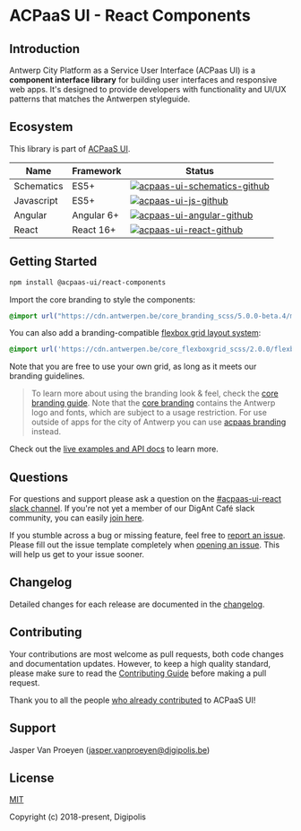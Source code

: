 # ACPaaS UI - React Components

## Introduction

Antwerp City Platform as a Service User Interface (ACPaas UI) is a **component interface library** for building user interfaces and responsive web apps. It's designed to provide developers with functionality and UI/UX patterns that matches the Antwerpen styleguide.

## Ecosystem

This library is part of [ACPaaS UI][acpaas-ui].

| Name              | Framework  | Status  |
| ----------------- | ---------- | ------- |
| Schematics        | ES5+       | [![acpaas-ui-schematics-github]][acpaas-ui-schematics] |
| Javascript        | ES5+       | [![acpaas-ui-js-github]][acpaas-ui-js] |
| Angular           | Angular 6+ | [![acpaas-ui-angular-github]][acpaas-ui-angular] |
| React             | React 16+  | [![acpaas-ui-react-github]][acpaas-ui-react] |

## Getting Started

```sh
npm install @acpaas-ui/react-components
```

Import the core branding to style the components:

```scss
@import url("https://cdn.antwerpen.be/core_branding_scss/5.0.0-beta.4/main.min.css");
```

You can also add a branding-compatible [flexbox grid layout system][flexboxgrid]:

```scss
@import url('https://cdn.antwerpen.be/core_flexboxgrid_scss/2.0.0/flexboxgrid.min.css');
```

Note that you are free to use your own grid, as long as it meets our branding guidelines.

> To learn more about using the branding look & feel, check the [core branding guide][branding-core-guide]. Note that the [core branding][branding-core] contains the Antwerp logo and fonts, which are subject to a usage restriction. For use outside of apps for the city of Antwerp you can use [acpaas branding][branding-acpaas] instead.

Check out the [live examples and API docs](https://digipolisantwerp.github.io/acpaas-ui_react/) to learn more.

## Questions

For questions and support please ask a question on the [#acpaas-ui-react slack channel][acpaas-ui-react-slack]. If you're not yet a member of our DigAnt Café slack community, you can easily [join here][digantcafe-slack].

If you stumble across a bug or missing feature, feel free to [report an issue][acpaas-ui-react-issues]. Please fill out the issue template completely when [opening an issue][acpaas-ui-react-issues]. This will help us get to your issue sooner.

## Changelog

Detailed changes for each release are documented in the [changelog](./CHANGELOG.md).

## Contributing

Your contributions are most welcome as pull requests, both code changes and documentation updates. However, to keep a high quality standard, please make sure to read the [Contributing Guide](./CONTRIBUTING.md) before making a pull request.

Thank you to all the people [who already contributed][acpaas-ui-react-contributors] to ACPaaS UI!

## Support

Jasper Van Proeyen (<jasper.vanproeyen@digipolis.be>)

## License

[MIT](./LICENSE.md)

Copyright (c) 2018-present, Digipolis

<!-- Generic Links -->
[acpaas-ui]: https://acpaas-ui.digipolis.be
[acpaas-ui-react-slack]: https://digantcafe.slack.com/messages/CDGCW8U30/
[flexboxgrid]: https://github.com/a-ui/core_flexboxgrid_scss
[digantcafe-slack]: https://digantcafe-slack.digipolis.be

<!-- Github links -->

<!-- Github URL -->
[acpaas-ui-schematics]: https://github.com/digipolisantwerp/acpaas-ui_schematics
[acpaas-ui-js]: https://github.com/digipolisantwerp/acpaas-ui_js
[acpaas-ui-angular]: https://github.com/digipolisantwerp/acpaas-ui_angular
[acpaas-ui-react]: https://github.com/digipolisantwerp/acpaas-ui_react
[acpaas-ui-react-issues]: https://github.com/digipolisantwerp/acpaas-ui_react/issues
[acpaas-ui-react-contributors]: https://github.com/digipolisantwerp/acpaas-ui_react/graphs/contributors
[branding-core]: https://github.com/a-ui/core_branding_scss
[branding-core-guide]: https://a-ui.github.io/core_branding_scss/
[branding-acpaas]: https://github.com/a-ui/acpaas_branding_scss

<!-- Github Version Badge -->
[acpaas-ui-schematics-github]: https://img.shields.io/github/package-json/v/digipolisantwerp/acpaas-ui_schematics.svg
[acpaas-ui-angular-github]: https://img.shields.io/github/package-json/v/digipolisantwerp/acpaas-ui_angular.svg
[acpaas-ui-react-github]: https://img.shields.io/github/package-json/v/digipolisantwerp/acpaas-ui_react.svg
[acpaas-ui-js-github]: https://img.shields.io/github/package-json/v/digipolisantwerp/acpaas-ui_js.svg
